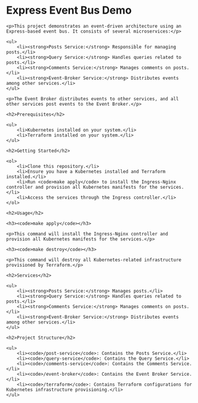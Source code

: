 
<head>
    <meta charset="UTF-8">
    <meta name="viewport" content="width=device-width, initial-scale=1.0">
    <title>Express Event Bus Demo</title>
</head>
<body>
    <h1>Express Event Bus Demo</h1>

    <p>This project demonstrates an event-driven architecture using an Express-based event bus. It consists of several microservices:</p>

    <ul>
        <li><strong>Posts Service:</strong> Responsible for managing posts.</li>
        <li><strong>Query Service:</strong> Handles queries related to posts.</li>
        <li><strong>Comments Service:</strong> Manages comments on posts.</li>
        <li><strong>Event-Broker Service:</strong> Distributes events among other services.</li>
    </ul>

    <p>The Event Broker distributes events to other services, and all other services post events to the Event Broker.</p>

    <h2>Prerequisites</h2>

    <ul>
        <li>Kubernetes installed on your system.</li>
        <li>Terraform installed on your system.</li>
    </ul>

    <h2>Getting Started</h2>

    <ol>
        <li>Clone this repository.</li>
        <li>Ensure you have a Kubernetes installed and Terraform installed.</li>
        <li>Run <code>make apply</code> to install the Ingress-Nginx controller and provision all Kubernetes manifests for the services.</li>
        <li>Access the services through the Ingress controller.</li>
    </ol>

    <h2>Usage</h2>

    <h3><code>make apply</code></h3>

    <p>This command will install the Ingress-Nginx controller and provision all Kubernetes manifests for the services.</p>

    <h3><code>make destroy</code></h3>

    <p>This command will destroy all Kubernetes-related infrastructure provisioned by Terraform.</p>

    <h2>Services</h2>

    <ul>
        <li><strong>Posts Service:</strong> Manages posts.</li>
        <li><strong>Query Service:</strong> Handles queries related to posts.</li>
        <li><strong>Comments Service:</strong> Manages comments on posts.</li>
        <li><strong>Event-Broker Service:</strong> Distributes events among other services.</li>
    </ul>

    <h2>Project Structure</h2>

    <ul>
        <li><code>/post-service</code>: Contains the Posts Service.</li>
        <li><code>/query-service</code>: Contains the Query Service.</li>
        <li><code>/comments-service</code>: Contains the Comments Service.</li>
        <li><code>/event-broker</code>: Contains the Event Broker Service.</li>
        <li><code>/terraform</code>: Contains Terraform configurations for Kubernetes infrastructure provisioning.</li>
    </ul>
</body>

